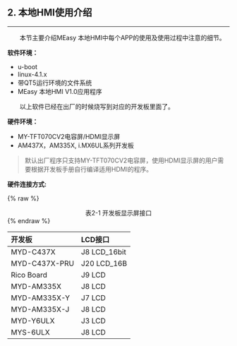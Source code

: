 ## 2. 本地HMI使用介绍

---

&emsp;&emsp;本节主要介绍MEasy 本地HMI中每个APP的使用及使用过程中注意的细节。

**软件环境：**

* u-boot
* linux-4.1.x
* 带QT5运行环境的文件系统
* MEasy 本地HMI V1.0应用程序

&emsp;&emsp;以上软件已经在出厂的时候烧写到对应的开发板里面了。

**硬件环境：**

* MY-TFT070CV2电容屏/HDMI显示屏
* AM437X，AM335X, i.MX6UL系列开发板  

> 默认出厂程序只支持MY-TFT070CV2电容屏，使用HDMI显示屏的用户需要根据开发板手册自行编译适用HDMI的程序。

**硬件连接方式:**

{% raw %}
<div align="center" > 表2-1 开发板显示屏接口 </div>
{% endraw %}  

| 开发板 | LCD接口 |
| :--- | :--- |
| MYD-C437X | J8  LCD\_16bit |
| MYD-C437X-PRU | J20 LCD\_16B |
| Rico Board | J9  LCD |
| MYD-AM335X| J8 LCD |
| MYD-AM335X-Y| J7 LCD |
| MYD-AM335X-J | J8 LCD |
| MYD-Y6ULX | J3 LCD |
| MYS-6ULX | J8 LCD |


